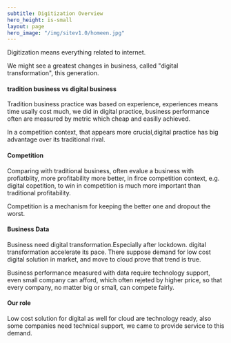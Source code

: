 ```yaml
---
subtitle: Digitization Overview
hero_height: is-small
layout: page
hero_image: "/img/sitev1.0/homeen.jpg"
---
```


Digitization means everything related to internet. 

We might see a greatest changes in business, called "digital transformation", this generation.

#### tradition business vs digital business

Tradition business practice was based on experience, experiences means time usally cost much, we did in digital practice, business performance often are measured by metric which cheap and easilly achieved.

In a competition context, that appears more crucial,digital practice has big advantage over its traditional rival.

#### Competition

Comparing with traditional business, often evalue a business with profiatblity, more profitability more better, in firce competition context, e.g. digital copetition, to win in competition is much more important than traditional profitability.

Competition is a mechanism for keeping the better one and dropout the worst.

#### Business Data

Business need digital transformation.Especially after lockdown. digital transformation accelerate its pace. There suppose demand for low cost digital solution in market, and move to cloud prove that trend is true.

Business performance measured with data require technology support, even small company can afford, which  often rejeted by higher price, so that every company, no matter big or small, can compete fairly.

#### Our role

Low cost solution for digital as well for cloud are technology ready, also some companies need technical support, we came to provide service to this demand.

